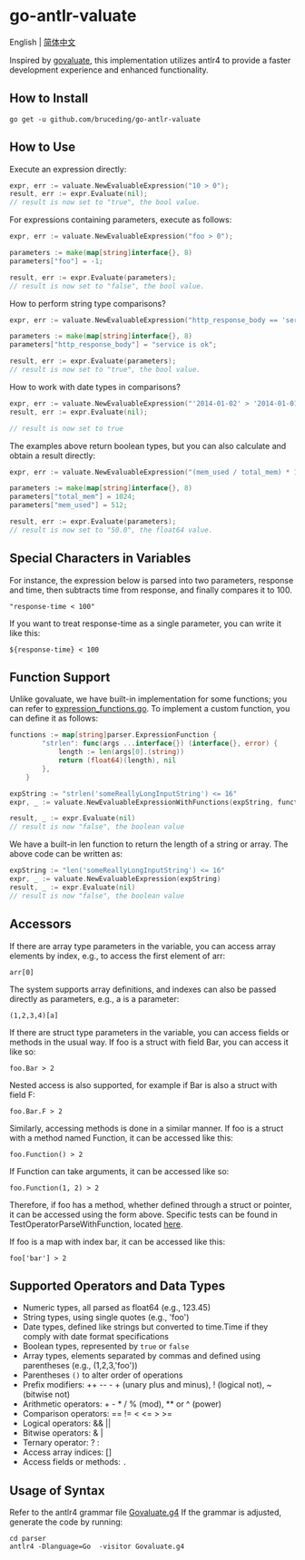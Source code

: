 # go-antlr-valuate
English | [简体中文](./README_zh-CN.md)

Inspired by [govaluate](https://github.com/Knetic/govaluate), this implementation utilizes antlr4 to provide a faster development experience and enhanced functionality.


## How to Install

```
go get -u github.com/bruceding/go-antlr-valuate
```

## How to Use 

Execute an expression directly:

```go
expr, err := valuate.NewEvaluableExpression("10 > 0");
result, err := expr.Evaluate(nil);
// result is now set to "true", the bool value.
```

For expressions containing parameters, execute as follows:

```go
expr, err := valuate.NewEvaluableExpression("foo > 0");

parameters := make(map[string]interface{}, 8)
parameters["foo"] = -1;

result, err := expr.Evaluate(parameters);
// result is now set to "false", the bool value.

```

How to perform string type comparisons?


```go
expr, err := valuate.NewEvaluableExpression("http_response_body == 'service is ok'");

parameters := make(map[string]interface{}, 8)
parameters["http_response_body"] = "service is ok";

result, err := expr.Evaluate(parameters);
// result is now set to "true", the bool value.

```

How to work with date types in comparisons?


```go
expr, err := valuate.NewEvaluableExpression("'2014-01-02' > '2014-01-01 23:59:59'");
result, err := expr.Evaluate(nil);

// result is now set to true
```
The examples above return boolean types, but you can also calculate and obtain a result directly:


```go
expr, err := valuate.NewEvaluableExpression("(mem_used / total_mem) * 100");

parameters := make(map[string]interface{}, 8)
parameters["total_mem"] = 1024;
parameters["mem_used"] = 512;

result, err := expr.Evaluate(parameters);
// result is now set to "50.0", the float64 value.

```

## Special Characters in Variables

For instance, the expression below is parsed into two parameters, response and time, then subtracts time from response, and finally compares it to 100.

```
"response-time < 100"
```

If you want to treat response-time as a single parameter, you can write it like this:

```
${response-time} < 100
```

## Function Support

Unlike govaluate, we have built-in implementation for some functions; you can refer to [expression_functions.go](parser/expression_functions.go).
To implement a custom function, you can define it as follows:

```go
functions := map[string]parser.ExpressionFunction {
		"strlen": func(args ...interface{}) (interface{}, error) {
			length := len(args[0].(string))
			return (float64)(length), nil
		},
	}

expString := "strlen('someReallyLongInputString') <= 16"
expr, _ := valuate.NewEvaluableExpressionWithFunctions(expString, functions)

result, _ := expr.Evaluate(nil)
// result is now "false", the boolean value
```
We have a built-in len function to return the length of a string or array. The above code can be written as:

```go
expString := "len('someReallyLongInputString') <= 16"
expr, _ := valuate.NewEvaluableExpression(expString)
result, _ := expr.Evaluate(nil)
// result is now "false", the boolean value
```

## Accessors 
If there are array type parameters in the variable, you can access array elements by index, e.g., to access the first element of arr:

```
arr[0]
```

The system supports array definitions, and indexes can also be passed directly as parameters, e.g., a is a parameter:

```
(1,2,3,4)[a]
```

If there are struct type parameters in the variable, you can access fields or methods in the usual way. If foo is a struct with field Bar, you can access it like so:

```
foo.Bar > 2
```

Nested access is also supported, for example if Bar is also a struct with field F:

```
foo.Bar.F > 2
```
Similarly, accessing methods is done in a similar manner. If foo is a struct with a method named Function, it can be accessed like this:

```
foo.Function() > 2
```

If Function can take arguments, it can be accessed like so:

```
foo.Function(1, 2) > 2
```
Therefore, if foo has a method, whether defined through a struct or pointer, it can be accessed using the form above. Specific tests can be found in TestOperatorParseWithFunction, located [here](parser/ast_evaluator_test.go).

If foo is a map with index bar, it can be accessed like this:

```
foo['bar'] > 2
```

## Supported Operators and Data Types

* Numeric types, all parsed as float64 (e.g., 123.45)
* String types, using single quotes (e.g., 'foo')
* Date types, defined like strings but converted to time.Time if they comply with date format specifications
* Boolean types, represented by `true` or `false`
* Array types, elements separated by commas and defined using parentheses (e.g., (1,2,3,'foo'))
* Parentheses `()` to alter order of operations
* Prefix modifiers: ++ -- - + (unary plus and minus), ! (logical not), ~ (bitwise not)
* Arithmetic operators: + - * / % (mod), ** or ^ (power)
* Comparison operators: == != < <= > >=
* Logical operators: && ||
* Bitwise operators: & |
* Ternary operator: ? :
* Access array indices: []
* Access fields or methods:  `.`

## Usage of Syntax

Refer to the antlr4 grammar file [Govaluate.g4](parser/Govaluate.g4)
If the grammar is adjusted, generate the code by running:
 
```
cd parser 
antlr4 -Dlanguage=Go  -visitor Govaluate.g4
```

